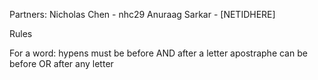 Partners:
Nicholas Chen - nhc29
Anuraag Sarkar - [NETIDHERE]

Rules

For a word:
hypens must be before AND after a letter
apostraphe can be before OR after any letter 